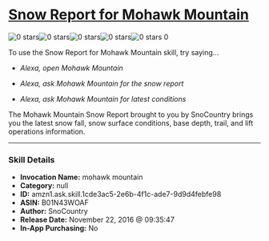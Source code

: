 # [Snow Report for Mohawk Mountain](http://alexa.amazon.com/#skills/amzn1.ask.skill.1cde3ac5-2e6b-4f1c-ade7-9d9d4febfe98)
![0 stars](../../images/ic_star_border_black_18dp_1x.png)![0 stars](../../images/ic_star_border_black_18dp_1x.png)![0 stars](../../images/ic_star_border_black_18dp_1x.png)![0 stars](../../images/ic_star_border_black_18dp_1x.png)![0 stars](../../images/ic_star_border_black_18dp_1x.png) 0

To use the Snow Report for Mohawk Mountain skill, try saying...

* *Alexa, open Mohawk Mountain*

* *Alexa, ask Mohawk Mountain for the snow report*

* *Alexa, ask Mohawk Mountain for latest conditions*

The Mohawk Mountain Snow Report brought to you by SnoCountry brings you the latest snow fall, snow surface conditions,  base depth, trail, and lift operations information.

***

### Skill Details

* **Invocation Name:** mohawk mountain
* **Category:** null
* **ID:** amzn1.ask.skill.1cde3ac5-2e6b-4f1c-ade7-9d9d4febfe98
* **ASIN:** B01N43WOAF
* **Author:** SnoCountry
* **Release Date:** November 22, 2016 @ 09:35:47
* **In-App Purchasing:** No
